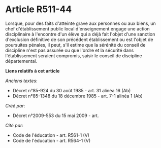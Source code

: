 # Article R511-44

Lorsque, pour des faits d'atteinte grave aux personnes ou aux biens, un chef d'établissement public local d'enseignement
engage une action disciplinaire à l'encontre d'un élève qui a déjà fait l'objet d'une sanction d'exclusion définitive de son
précédent établissement ou est l'objet de poursuites pénales, il peut, s'il estime que la sérénité du conseil de discipline
n'est pas assurée ou que l'ordre et la sécurité dans l'établissement seraient compromis, saisir le conseil de discipline
départemental.

**Liens relatifs à cet article**

_Anciens textes_:

  - Décret n°85-924 du 30 août 1985 - art. 31 alinéa 16 (Ab)
  - Décret n°85-1348 du 18 décembre 1985 - art. 7-1 alinéa 1 (Ab)

_Créé par_:

  - Décret n°2009-553 du 15 mai 2009 - art.

_Cité par_:

  - Code de l'éducation - art. R561-1 (V)
  - Code de l'éducation - art. R564-1 (V)
